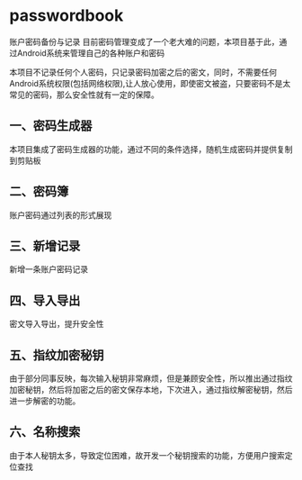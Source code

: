 # passwordbook
账户密码备份与记录
目前密码管理变成了一个老大难的问题，本项目基于此，通过Android系统来管理自己的各种账户和密码

本项目不记录任何个人密码，只记录密码加密之后的密文，同时，不需要任何Android系统权限(包括网络权限),让人放心使用，即使密文被盗，只要密码不是太常见的密码，那么安全性就有一定的保障。

## 一、密码生成器
本项目集成了密码生成器的功能，通过不同的条件选择，随机生成密码并提供复制到剪贴板
## 二、密码簿
账户密码通过列表的形式展现
## 三、新增记录
新增一条账户密码记录
## 四、导入导出
密文导入导出，提升安全性
## 五、指纹加密秘钥
由于部分同事反映，每次输入秘钥非常麻烦，但是兼顾安全性，所以推出通过指纹加密秘钥，然后将加密之后的密文保存本地，下次进入，通过指纹解密秘钥，然后进一步解密的功能。
## 六、名称搜索
由于本人秘钥太多，导致定位困难，故开发一个秘钥搜索的功能，方便用户搜索定位查找
